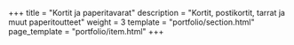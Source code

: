 +++
title = "Kortit ja paperitavarat"
description = "Kortit, postikortit, tarrat ja muut paperitoutteet"
weight = 3
template = "portfolio/section.html"
page_template = "portfolio/item.html"
+++
